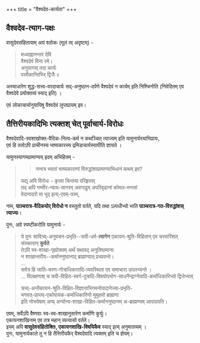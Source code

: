 +++
title = "वैश्वदेव-कार्यता"
+++

## वैश्वदेव-त्याग-पक्षः

वासुदेवसंहितायाम् अयं श्लोकः (मूलं त्व् अदृष्टम्) -

> मध्याह्नानन्तरं देवि  
> वैश्वदेवं विना रमे।  
> अनुयागस् तदा कार्यः  
> परमैकान्तिभिर् द्विजैः॥ 

अस्याधारेण शुद्ध-सत्त्व-वरदाचार्यः सद्-अनुष्ठान-दर्पणे वैश्वदेवं न कार्यम् इति निश्चिनोति (निवेदितम् एव वैश्वदेवे प्रयोक्तव्यं स्याद् इति) ।  

एवं लोकाचार्यानुयायिषु वैश्वदेवं लुप्तप्रायम् इव। 

## तैत्तिरीयकादिभिः त्यक्तश् चेत् पूर्वाचार्य-विरोधः
वैश्वदेवादि-स्वशाखोक्त-वैदिक-नित्य-कर्म न कथञ्चित् त्याज्यम् इति यामुनार्यस्याभिप्रायः,  
एवं हि ततोऽपि प्राचीनस्य भाष्यकारस्य द्रमिडाचार्यस्यापीति ज्ञायते ।

यामुनस्यागमप्रामाण्यय् इदम् अभिहितम् - 

> > नन्वत्र भवतां भाष्यकाराणां विरुद्धांशाप्रामाण्याभिधानं कथम् इव?  
> 
> यद्य् अपि विरोधः - कृत्वा चिन्तया परिहृतस्  
तद् अपि गम्भीर-न्याय-सागरम् अवगाढुम् अपरिवृढानां कोमल-मनसां  
वेदानादरो मा भूद् इत्य्-एवम्-परम्, 

नाम, **पाञ्चरात्र-वैदिकयोर् विरोधो न** वस्तुतो वर्तते, यदि तथा ऽल्पधीभ्यो भाति **पाञ्चरात्र-गत-विरुद्धांशस् त्याज्यः**।

पुनः, अग्रे स्पष्टीकरोति यामुनार्यः - 

> ये पुनः सावित्र्य्-अनुवचन-प्रभृति--त्रयी-धर्म-**त्यागेन**
एकायन-श्रुति-विहितान् एव चत्त्वारिंशत् संस्कारान् **कुर्वते**  
तेऽपि स्व-शाखा-गृह्योक्तम् अर्थं यथावद् अनुतिष्ठमानाः  
न शाखान्तरीय--कर्माननुष्ठानाद् ब्राह्मण्यात् प्रच्यवन्ते।  
> …  
> सर्वत्र हि जाति-चरण-गोत्राधिकारादि-व्यवस्थिता एव समाचारा उपलभ्यन्ते ।  
> …
> विलक्षणाश् च त्रयी-विहित-स्वर्ग-पुत्रादि-विषयोपभोग-साधनैन्द्राग्नेयादि-कर्माधिकारिभ्यो द्विजेभ्यस्
>
> त्रय्य्-अन्तैकायन-श्रुति-विहित-विज्ञानाभिगमनोपादानेज्या-प्रभृति-  
भगवत्-प्राप्त्य्-एकोपायक-कर्माधिकारिणो मुमुक्षवो ब्राह्मणा  
इति नोभयेषाम् अप्य् अन्योन्य-शाखा-विहित-कर्माननुष्ठानम् अ-ब्राह्मण्यम् आपादयति।  

एवम्, सर्वेऽपि वैष्णवाः स्व-स्व-शाखानुसारेण कर्माणि कुर्युः।  
एकायनशाखिनाम् एव तत्र महान् व्यत्यासो वर्तते।  
इयम् अपि **वासुदेवसंहितोक्तिः, एकायनशाखि-विषयिकैव** स्याद् इत्य् अनुमातव्यम् ।  
पुनः, यामुनार्यकाले तु न हि तैत्तिरीयकैर् वैश्वदेवादि त्यक्तम् इति च ज्ञेयम्। 